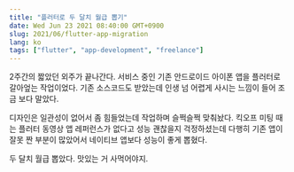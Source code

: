 ```yaml
---
title: "플러터로 두 달치 월급 뽑기"
date: Wed Jun 23 2021 08:40:00 GMT+0900
slug: 2021/06/flutter-app-migration
lang: ko
tags: ["flutter", "app-development", "freelance"]
---
```


2주간의 짧았던 외주가 끝나간다. 서비스 중인 기존 안드로이드 아이폰 앱을 플러터로 갈아엎는 작업이었다. 기존 소스코드도 받았는데 인생 넘 어렵게 사시는 느낌이 들어 조금 보다 말았다.

디자인은 일관성이 없어서 좀 힘들었는데 작업하며 슬쩍슬쩍 맞춰놨다. 킥오프 미팅 때는 플러터 동영상 앱 레퍼런스가 없다고 성능 괜찮을지 걱정하셨는데 다행히 기존 앱이 잘못 짠 부분이 많았어서 네이티브 앱보다 성능이 좋게 뽑혔다.

두 달치 월급 뽑았다. 맛있는 거 사먹어야지.
